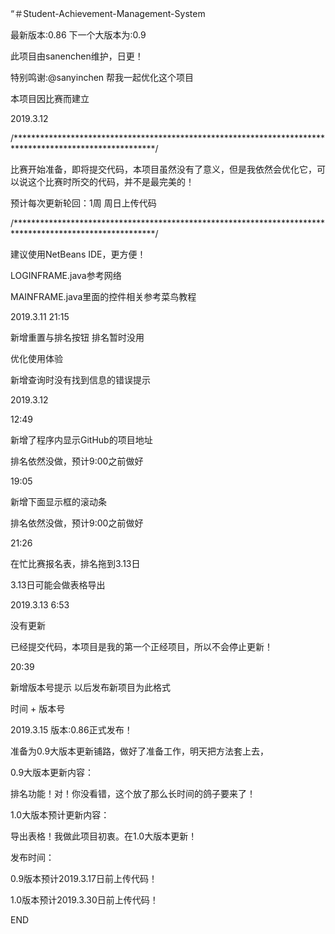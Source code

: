 “＃Student-Achievement-Management-System

最新版本:0.86 下一个大版本为:0.9

此项目由sanenchen维护，日更！

特别鸣谢:@sanyinchen 帮我一起优化这个项目

本项目因比赛而建立

2019.3.12 

/********************************************************************************************************/

比赛开始准备，即将提交代码，本项目虽然没有了意义，但是我依然会优化它，可以说这个比赛时所交的代码，并不是最完美的！

预计每次更新轮回：1周 周日上传代码

/********************************************************************************************************/

建议使用NetBeans IDE，更方便！

LOGINFRAME.java参考网络

MAINFRAME.java里面的控件相关参考菜鸟教程

2019.3.11 21:15

新增重置与排名按钮 排名暂时没用

优化使用体验

新增查询时没有找到信息的错误提示

2019.3.12 

12:49

新增了程序内显示GitHub的项目地址

排名依然没做，预计9:00之前做好

19:05

新增下面显示框的滚动条

排名依然没做，预计9:00之前做好

21:26

在忙比赛报名表，排名拖到3.13日

3.13日可能会做表格导出

2019.3.13 6:53

没有更新

已经提交代码，本项目是我的第一个正经项目，所以不会停止更新！

20:39

新增版本号提示 以后发布新项目为此格式

时间 + 版本号

2019.3.15  版本:0.86正式发布！

准备为0.9大版本更新铺路，做好了准备工作，明天把方法套上去，

0.9大版本更新内容：

排名功能！对！你没看错，这个放了那么长时间的鸽子要来了！

1.0大版本预计更新内容：

导出表格！我做此项目初衷。在1.0大版本更新！

发布时间：

0.9版本预计2019.3.17日前上传代码！

1.0版本预计2019.3.30日前上传代码！




END

